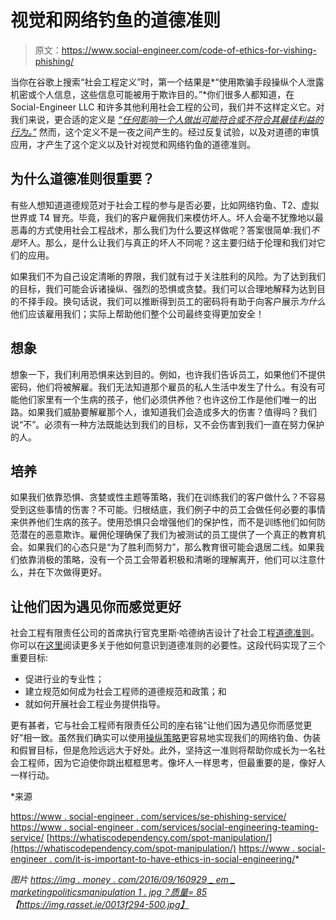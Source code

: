 # 视觉和网络钓鱼的道德准则

> 原文：<https://www.social-engineer.com/code-of-ethics-for-vishing-phishing/>

当你在谷歌上搜索“社会工程定义”时，第一个结果是*“使用欺骗手段操纵个人泄露机密或个人信息，这些信息可能被用于欺诈目的。”*你们很多人都知道，在 Social-Engineer LLC 和许多其他利用社会工程的公司，我们并不这样定义它。对我们来说，更合适的定义是 *[“任何影响一个人做出可能符合或不符合其最佳利益的行为。”](https://www.social-engineer.com/glossary/social-engineering/)* 然而，这个定义不是一夜之间产生的。经过反复试验，以及对道德的审慎应用，才产生了这个定义以及针对视觉和网络钓鱼的道德准则。

## 为什么道德准则很重要？

有些人想知道道德规范对于社会工程的参与是否必要，比如网络钓鱼、T2、虚拟世界或 T4 冒充。毕竟，我们的客户雇佣我们来模仿坏人。坏人会毫不犹豫地以最恶毒的方式使用社会工程战术，那么我们为什么要这样做呢？答案很简单:我们*不是*坏人。那么，是什么让我们与真正的坏人不同呢？这主要归结于伦理和我们对它们的应用。

如果我们不为自己设定清晰的界限，我们就有过于关注胜利的风险。为了达到我们的目标，我们可能会诉诸操纵、强烈的恐惧或贪婪。我们可以合理地解释为达到目的不择手段。换句话说，我们可以推断得到员工的密码将有助于向客户展示*为什么*他们应该雇用我们；实际上帮助他们整个公司最终变得更加安全！

## 想象

想象一下，我们利用恐惧来达到目的。例如，也许我们告诉员工，如果他们不提供密码，他们将被解雇。我们无法知道那个雇员的私人生活中发生了什么。有没有可能他们家里有一个生病的孩子，他们必须供养他？也许这份工作是他们唯一的出路。如果我们威胁要解雇那个人，谁知道我们会造成多大的伤害？值得吗？我们说“不”。必须有一种方法既能达到我们的目标，又不会伤害到我们一直在努力保护的人。

## 培养

如果我们依靠恐惧、贪婪或性主题等策略，我们在训练我们的客户做什么？不容易受到这些事情的伤害？不可能。归根结底，我们例子中的员工会做任何必要的事情来供养他们生病的孩子。使用恐惧只会增强他们的保护性，而不是训练他们如何防范潜在的恶意欺诈。雇佣伦理确保了我们为被测试的员工提供了一个真正的教育机会。如果我们的心态只是“为了胜利而努力”，那么教育很可能会退居二线。如果我们依靠消极的策略，没有一个员工会带着积极和清晰的理解离开，他们可以注意什么，并在下次做得更好。

## 让他们因为遇见你而感觉更好

社会工程有限责任公司的首席执行官克里斯·哈德纳吉设计了社会工程[道德准则](https://www.social-engineer.org/framework/general-discussion/social-engineering-code-of-ethics/)。你可以在[这里](https://www.social-engineer.com/it-is-important-to-have-ethics-in-social-engineering/)阅读更多关于他如何意识到道德准则的必要性。这段代码实现了三个重要目标:

*   促进行业的专业性；
*   建立规范如何成为社会工程师的道德规范和政策；和
*   就如何开展社会工程业务提供指导。

更有甚者，它与社会工程师有限责任公司的座右铭“让他们因为遇见你而感觉更好”相一致。虽然我们确实可以使用[操纵策略](https://whatiscodependency.com/spot-manipulation/)更容易地实现我们的网络钓鱼、伪装和假冒目标，但是危险远远大于好处。此外，坚持这一准则将帮助你成长为一名社会工程师，因为它迫使你跳出框框思考。像坏人一样思考，但最重要的是，像好人一样行动。

*来源

[https://www . social-engineer . com/services/se-phishing-service/](https://www.social-engineer.com/services/se-phishing-service/)
[https://www . social-engineer . com/services/social-engineering-teaming-service/](https://www.social-engineer.com/services/social-engineering-teaming-service/)
[https://whatiscodependency.com/spot-manipulation/](https://whatiscodependency.com/spot-manipulation/)
[https://www . social-engineer . com/it-is-important-to-have-ethics-in-social-engineering/](https://www.social-engineer.com/it-is-important-to-have-ethics-in-social-engineering/)* 

*图片
[https://img . money . com/2016/09/160929 _ em _ marketingpoliticsmanipulation 1 . jpg？质量= 85](https://img.money.com/2016/09/160929_em_marketingpoliticsmanipulation1.jpg?quality=85)【https://img.rasset.ie/0013f294-500.jpg】*